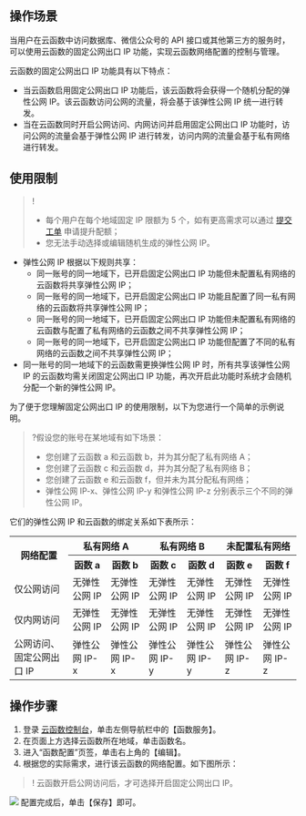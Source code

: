 ## 操作场景
当用户在云函数中访问数据库、微信公众号的 API 接口或其他第三方的服务时，可以使用云函数的固定公网出口 IP 功能，实现云函数网络配置的控制与管理。

云函数的固定公网出口 IP 功能具有以下特点：
- 当云函数启用固定公网出口 IP 功能后，该云函数将会获得一个随机分配的弹性公网 IP。该云函数访问公网的流量，将会基于该弹性公网 IP 统一进行转发。
- 当在云函数同时开启公网访问、内网访问并启用固定公网出口 IP 功能时，访问公网的流量会基于弹性公网 IP 进行转发，访问内网的流量会基于私有网络进行转发。

## 使用限制
>!
>- 每个用户在每个地域固定 IP 限额为 5 个，如有更高需求可以通过 [提交工单](https://console.cloud.tencent.com/workorder/category?level1_id=6&level2_id=668&source=0&data_title=%E6%97%A0%E6%9C%8D%E5%8A%A1%E5%99%A8%E4%BA%91%E5%87%BD%E6%95%B0%20SCF&step=1) 申请提升配额；
>- 您无法手动选择或编辑随机生成的弹性公网 IP。
>
 - 弹性公网 IP 根据以下规则共享：
   - 同一账号的同一地域下，已开启固定公网出口 IP 功能但未配置私有网络的云函数将共享弹性公网 IP；
   - 同一账号的同一地域下，已开启固定公网出口 IP 功能且配置了同一私有网络的云函数将共享弹性公网 IP；
   - 同一账号的同一地域下，已开启固定公网出口 IP 功能但未配置私有网络的云函数与配置了私有网络的云函数之间不共享弹性公网 IP；
   - 同一账号的同一地域下，已开启固定公网出口 IP 功能但配置了不同的私有网络的云函数之间不共享弹性公网 IP；
 - 同一账号的同一地域下的云函数需更换弹性公网 IP 时，所有共享该弹性公网 IP 的云函数均需关闭固定公网出口 IP 功能，再次开启此功能时系统才会随机分配一个新的弹性公网 IP。

为了便于您理解固定公网出口 IP 的使用限制，以下为您进行一个简单的示例说明。
>?假设您的账号在某地域有如下场景：
> - 您创建了云函数 a 和云函数 b，并为其分配了私有网络 A；
> - 您创建了云函数 c 和云函数 d，并为其分配了私有网络 B；
> - 您创建了云函数 e 和云函数 f，但并未为其分配私有网络；
> - 弹性公网 IP-x、弹性公网 IP-y 和弹性公网 IP-z 分别表示三个不同的弹性公网 IP。
> 
它们的弹性公网 IP 和云函数的绑定关系如下表所示：
<table>
<tr><th rowspan=2 align="center"><b>网络配置</b></th><th colspan=2 align="center"><b>私有网络 A</b></th><th colspan=2  align="center"><b>私有网络 B</b></th><th colspan=2  align="center"><b>未配置私有网络</b></th></tr>
<tr><th align="center"><b>函数 a</b></th><th align="center"><b>函数 b</b></th><th align="center"><b>函数 c</b></th><th align="center"><b>函数 d</b></th><th align="center"><b>函数 e</b></th><th align="center"><b>函数 f</b></th></tr>
	<tr>
	</tr>
	<tr>
	<td>仅公网访问</td>
	<td>无弹性公网 IP</td>
	<td>无弹性公网 IP</td>
	<td>无弹性公网 IP</td>
	<td>无弹性公网 IP</td>
	<td>无弹性公网 IP</td>
	<td>无弹性公网 IP</td>
	</tr>
		<tr>
	<td>仅内网访问 </td>
	<td>无弹性公网 IP</td>
	<td>无弹性公网 IP</td>
	<td>无弹性公网 IP</td>
	<td>无弹性公网 IP</td>
	<td>无弹性公网 IP</td>
	<td>无弹性公网 IP</td>
	</tr>
			<tr>
	<td>公网访问、固定公网出口 IP</td>
	<td>弹性公网 IP-x</td>
	<td>弹性公网 IP-x</td>
	<td>弹性公网 IP-y</td>
	<td>弹性公网 IP-y</td>
	<td>弹性公网 IP-z</td>
	<td>弹性公网 IP-z</td>
	</tr>
</table>

## 操作步骤
1. 登录 [云函数控制台](https://console.cloud.tencent.com/scf/index?rid=19)，单击左侧导航栏中的【函数服务】。
2. 在页面上方选择云函数所在地域，单击函数名。
3. 进入“函数配置”页签，单击右上角的【编辑】。
4. 根据您的实际需求，进行该云函数的网络配置。如下图所示：
>!
> 云函数开启公网访问后，才可选择开启固定公网出口 IP。
>
![](https://main.qcloudimg.com/raw/adedb9d862ec5d22a9df64b8ffdb2a01.png)
配置完成后，单击【保存】即可。

